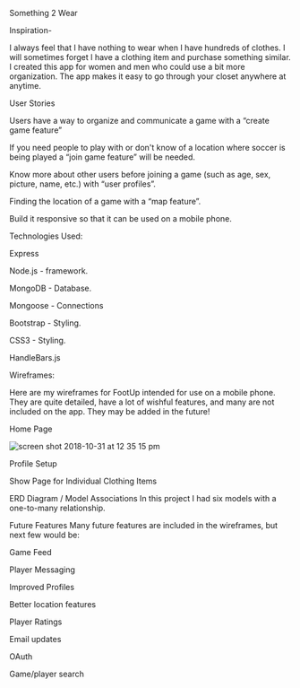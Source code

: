 Something 2 Wear

Inspiration-

I always feel that I have nothing to wear when I have hundreds of clothes. I will sometimes forget I have a clothing item and purchase something similar. I created this app for women and men who could use a bit more organization. The app makes it easy to go through your closet anywhere at anytime.  


User Stories

Users have a way to organize and communicate a game with a “create game feature”

If you need people to play with or don't know of a location where soccer is being played a “join game feature” will be needed.

Know more about other users before joining a game (such as age, sex, picture, name, etc.) with “user profiles”.

Finding the location of a game with a “map feature”.

Build it responsive so that it can be used on a mobile phone.


Technologies Used:

Express 

Node.js - framework.

MongoDB - Database.

Mongoose - Connections

Bootstrap - Styling.

CSS3 - Styling.

HandleBars.js



Wireframes:

Here are my wireframes for FootUp intended for use on a mobile phone. They are quite detailed, have a lot of wishful features, and many are not included on the app. They may be added in the future!

Home Page

![screen shot 2018-10-31 at 12 35 15 pm](https://user-images.githubusercontent.com/33140493/47804534-6db8b380-dd0b-11e8-97c7-22593bd95841.png)



Profile Setup


Show Page for Individual Clothing Items




ERD Diagram / Model Associations
In this project I had six models with a one-to-many relationship. 

Future Features
Many future features are included in the wireframes, but next few would be:

Game Feed

Player Messaging

Improved Profiles

Better location features

Player Ratings

Email updates

OAuth

Game/player search
